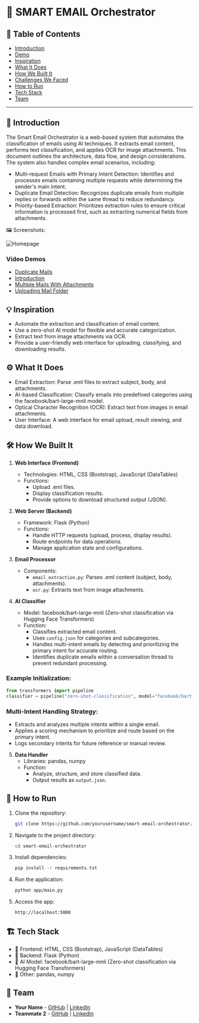 # 🚀 SMART EMAIL Orchestrator

## 📌 Table of Contents
- [Introduction](#introduction)
- [Demo](#demo)
- [Inspiration](#inspiration)
- [What It Does](#what-it-does)
- [How We Built It](#how-we-built-it)
- [Challenges We Faced](#challenges-we-faced)
- [How to Run](#how-to-run)
- [Tech Stack](#tech-stack)
- [Team](#team)

---

## 🎯 Introduction

The Smart Email Orchestrator is a web-based system that automates the classification of emails using AI techniques. It extracts email content, performs text classification, and applies OCR for image attachments. This document outlines the architecture, data flow, and design considerations.
The system also handles complex email scenarios, including:
- Multi-request Emails with Primary Intent Detection: Identifies and processes emails containing multiple requests while determining the sender's main intent.
- Duplicate Email Detection: Recognizes duplicate emails from multiple replies or forwards within the same thread to reduce redundancy.
- Priority-based Extraction: Prioritizes extraction rules to ensure critical information is processed first, such as extracting numerical fields from attachments.

   
🖼️ Screenshots:

![Homepage](artifacts/images/homepage.png)

### Video Demos
- [Duplicate Mails](artifacts/demo/DuplicateMails.mp4)
- [Introduction](artifacts/demo/introduction.mp4)
- [Multiple Mails With Attachments](artifacts/demo/MultipleMails-WithAttachments.mp4)
- [Uploading Mail Folder](artifacts/demo/UploadingMailFolder.mp4)

## 💡 Inspiration
- Automate the extraction and classification of email content.
- Use a zero-shot AI model for flexible and accurate categorization.
- Extract text from image attachments via OCR.
- Provide a user-friendly web interface for uploading, classifying, and downloading results.

## ⚙️ What It Does

- Email Extraction: Parse .eml files to extract subject, body, and attachments.
- AI-based Classification: Classify emails into predefined categories using the facebook/bart-large-mnli model.
- Optical Character Recognition (OCR): Extract text from images in email attachments.
- User Interface: A web interface for email upload, result viewing, and data download.

## 🛠️ How We Built It

1. **Web Interface (Frontend)**
   - Technologies: HTML, CSS (Bootstrap), JavaScript (DataTables)
   - Functions: 
     - Upload .eml files.
     - Display classification results.
     - Provide options to download structured output (JSON).

2. **Web Server (Backend)**
   - Framework: Flask (Python)
   - Functions: 
     - Handle HTTP requests (upload, process, display results).
     - Route endpoints for data operations.
     - Manage application state and configurations.

3. **Email Processor**
   - Components: 
     - `email_extraction.py`: Parses .eml content (subject, body, attachments).
     - `ocr.py`: Extracts text from image attachments.

4. **AI Classifier**
   - Model: facebook/bart-large-mnli (Zero-shot classification via Hugging Face Transformers)
   - Function: 
     - Classifies extracted email content.
     - Uses `config.json` for categories and subcategories.
     - Handles multi-intent emails by detecting and prioritizing the primary intent for accurate routing.
     - Identifies duplicate emails within a conversation thread to prevent redundant processing.

### Example Initialization:
```python
from transformers import pipeline
classifier = pipeline("zero-shot-classification", model="facebook/bart-large-mnli")
```

### Multi-Intent Handling Strategy:
- Extracts and analyzes multiple intents within a single email.
- Applies a scoring mechanism to prioritize and route based on the primary intent.
- Logs secondary intents for future reference or manual review.

5. **Data Handler**
   - Libraries: pandas, numpy
   - Function: 
     - Analyze, structure, and store classified data.
     - Output results as `output.json`.

## 🏃 How to Run

1. Clone the repository: 
   ```bash
   git clone https://github.com/yourusername/smart-email-orchestrator.git
   ```
2. Navigate to the project directory:
   ```bash
   cd smart-email-orchestrator
   ```
3. Install dependencies: 
   ```bash
   pip install -r requirements.txt
   ```
4. Run the application: 
   ```bash
   python app/main.py
   ```
5. Access the app: 
   ```bash
   http://localhost:5000
   ```

## 🏗️ Tech Stack
- 🔹 Frontend: HTML, CSS (Bootstrap), JavaScript (DataTables)
- 🔹 Backend: Flask (Python)
- 🔹 AI Model: facebook/bart-large-mnli (Zero-shot classification via Hugging Face Transformers)
- 🔹 Other: pandas, numpy

## 👥 Team
- **Your Name** - [GitHub](#) | [LinkedIn](#)
- **Teammate 2** - [GitHub](#) | [LinkedIn](#)
